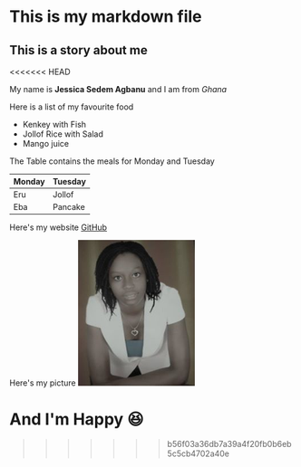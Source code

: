 # This is my markdown file 
## This is a story about me 
<<<<<<< HEAD

My name is **Jessica Sedem Agbanu** and I am from *Ghana*

Here is a list of my favourite food
* Kenkey with Fish
* Jollof Rice with Salad
* Mango juice

The Table contains the meals for Monday and Tuesday

Monday       | Tuesday
------------ | -------------
Eru          | Jollof
Eba          | Pancake

Here's my website
[GitHub](http://github.com/sedemglory)

Here's my picture
![Jessica's Pic](/images/jessica.jpg)

And I'm Happy
:laughing:
=======
>>>>>>> b56f03a36db7a39a4f20fb0b6eb5c5cb4702a40e
